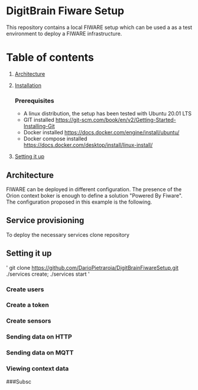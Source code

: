 # DigitBrain Fiware Setup
This repository contains a local FIWARE setup which can be used a as a test environment to deploy a FIWARE infrastructure.

# Table of contents 

1. [Architecture](#architecture)
2. [Installation](#installation)
   ### Prerequisites
   - A linux distribution, the setup has been tested with Ubuntu 20.01 LTS
   - GIT installed https://git-scm.com/book/en/v2/Getting-Started-Installing-Git
   - Docker installed https://docs.docker.com/engine/install/ubuntu/
   - Docker compose installed https://docs.docker.com/desktop/install/linux-install/


4. [Setting it up](#setting-it-up)

## Architecture
FIWARE can be deployed in different configuration. The presence of the Orion context boker is enough to define a solution "Powered By Fiware".
The configuration proposed in this example is the following.


## Service provisioning
To deploy the necessary services clone repository 

## Setting it up
' git clone https://github.com/DarioPietraroia/DigitBrainFiwareSetup.git
./services create; ./services start
'
### Create users

### Create a token


### Create sensors

### Sending data on HTTP

### Sending data on MQTT

### Viewing context data

###Subsc

